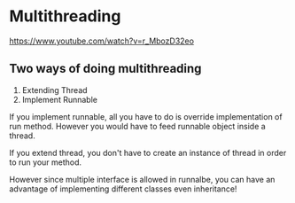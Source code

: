 # Multithreading

https://www.youtube.com/watch?v=r_MbozD32eo


## Two ways of doing multithreading

1. Extending Thread
2. Implement Runnable


If you implement runnable, all you have to do is override implementation of run method. However you would have to feed runnable object inside a thread.

If you extend thread, you don't have to create an instance of thread in order to run your method.

However since multiple interface is allowed in runnalbe, you can have an advantage of implementing different classes even inheritance!
